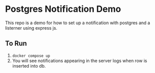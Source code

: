 # Postgres Notification Demo

This repo is a demo for how to set up a notification with postgres and a listerner using express js.

## To Run

1. `docker compose up`
1. You will see notifications appearing in the server logs when row is inserted into db. 